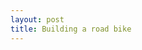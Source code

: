 ```yaml
---
layout: post
title: Building a road bike
---
```


<amp-img width="1200" height="900" layout="responsive" src="{{site.post_images}}/2016-08-15-bike-building.jpg"></amp-img>